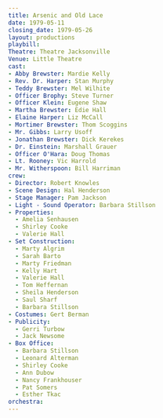 ```yaml
---
title: Arsenic and Old Lace
date: 1979-05-11
closing_date: 1979-05-26
layout: productions
playbill:
Theatre: Theatre Jacksonville
Venue: Little Theatre
cast:
- Abby Brewster: Mardie Kelly
- Rev. Dr. Harper: Stan Murphy
- Teddy Brewster: Mel Wilhite
- Officer Brophy: Steve Turner
- Officer Klein: Eugene Shaw
- Martha Brewster: Edie Hall
- Elaine Harper: Liz McCall
- Mortimer Brewster: Thom Scoggins
- Mr. Gibbs: Larry Usoff
- Jonathan Brewster: Dick Kerekes
- Dr. Einstein: Marshall Grauer
- Officer O'Hara: Doug Thomas
- Lt. Rooney: Vic Harrold
- Mr. Witherspoon: Bill Harriman
crew:
- Director: Robert Knowles
- Scene Design: Hal Henderson
- Stage Manager: Pam Jackson
- Light - Sound Operator: Barbara Stillson
- Properties:
  - Amelia Senhausen
  - Shirley Cooke
  - Valerie Hall
- Set Construction:
  - Marty Algrim
  - Sarah Barto
  - Marty Friedman
  - Kelly Hart
  - Valerie Hall
  - Tom Heffernan
  - Sheila Henderson
  - Saul Sharf
  - Barbara Stillson
- Costumes: Gert Berman
- Publicity:
  - Gerri Turbow
  - Jack Newsome
- Box Office:
  - Barbara Stillson
  - Leonard Alterman
  - Shirley Cooke
  - Ann Dubow
  - Nancy Frankhouser
  - Pat Somers
  - Esther Tkac
orchestra:
---
```


